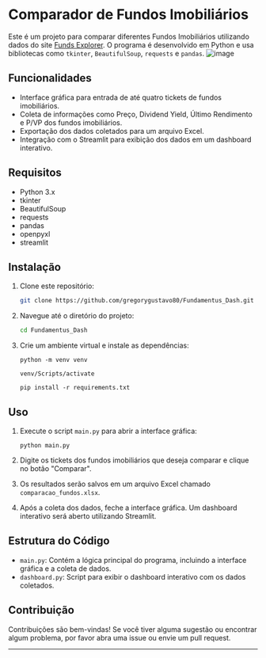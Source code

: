 # Comparador de Fundos Imobiliários

Este é um projeto para comparar diferentes Fundos Imobiliários utilizando dados do site [Funds Explorer](https://www.fundsexplorer.com.br/). O programa é desenvolvido em Python e usa bibliotecas como `tkinter`, `BeautifulSoup`, `requests` e `pandas`.
  ![image](https://github.com/gregorygustavo80/Fundamentus_Dash/assets/168982426/1421a9bd-bfef-4cd2-8685-300cc85afb6d)

## Funcionalidades

- Interface gráfica para entrada de até quatro tickets de fundos imobiliários.
- Coleta de informações como Preço, Dividend Yield, Último Rendimento e P/VP dos fundos imobiliários.
- Exportação dos dados coletados para um arquivo Excel.
- Integração com o Streamlit para exibição dos dados em um dashboard interativo.


## Requisitos

+ Python 3.x
+ tkinter
+ BeautifulSoup
+ requests
+ pandas
+ openpyxl
+ streamlit

## Instalação

1. Clone este repositório:
    ```sh
    git clone https://github.com/gregorygustavo80/Fundamentus_Dash.git
    ```

2. Navegue até o diretório do projeto:
    ```sh
    cd Fundamentus_Dash
    ```

3. Crie um ambiente virtual e instale as dependências:
    ```
    python -m venv venv 

    venv/Scripts/activate 

    pip install -r requirements.txt
    ```

## Uso

1. Execute o script `main.py` para abrir a interface gráfica:
    ```
    python main.py
    ```

2. Digite os tickets dos fundos imobiliários que deseja comparar e clique no botão "Comparar".

3. Os resultados serão salvos em um arquivo Excel chamado `comparacao_fundos.xlsx`.

4. Após a coleta dos dados, feche a interface gráfica. Um dashboard interativo será aberto utilizando Streamlit.

## Estrutura do Código

- `main.py`: Contém a lógica principal do programa, incluindo a interface gráfica e a coleta de dados.
- `dashboard.py`: Script para exibir o dashboard interativo com os dados coletados.

## Contribuição

Contribuições são bem-vindas! Se você tiver alguma sugestão ou encontrar algum problema, por favor abra uma issue ou envie um pull request.

---


